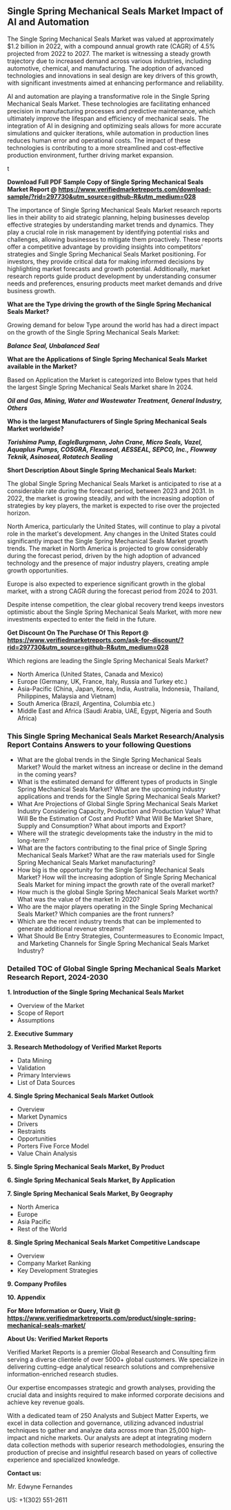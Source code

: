<h2>Single Spring Mechanical Seals Market Impact of AI and Automation</h2><p>The Single Spring Mechanical Seals Market was valued at approximately $1.2 billion in 2022, with a compound annual growth rate (CAGR) of 4.5% projected from 2022 to 2027. The market is witnessing a steady growth trajectory due to increased demand across various industries, including automotive, chemical, and manufacturing. The adoption of advanced technologies and innovations in seal design are key drivers of this growth, with significant investments aimed at enhancing performance and reliability.</p><p>AI and automation are playing a transformative role in the Single Spring Mechanical Seals Market. These technologies are facilitating enhanced precision in manufacturing processes and predictive maintenance, which ultimately improve the lifespan and efficiency of mechanical seals. The integration of AI in designing and optimizing seals allows for more accurate simulations and quicker iterations, while automation in production lines reduces human error and operational costs. The impact of these technologies is contributing to a more streamlined and cost-effective production environment, further driving market expansion.</p>t</p><p id="" class=""><strong>Download Full PDF Sample Copy of Single Spring Mechanical Seals Market Report @ <a href="https://www.verifiedmarketreports.com/download-sample/?rid=297730&utm_source=github-R&utm_medium=028" target="_blank">https://www.verifiedmarketreports.com/download-sample/?rid=297730&utm_source=github-R&utm_medium=028</a></strong></p><p>The importance of&nbsp;Single Spring Mechanical Seals Market research reports lies in their ability to aid strategic planning, helping businesses develop effective strategies by understanding market trends and dynamics. They play a crucial role in risk management by identifying potential risks and challenges, allowing businesses to mitigate them proactively. These reports offer a competitive advantage by providing insights into competitors' strategies and Single Spring Mechanical Seals Market positioning. For investors, they provide critical data for making informed decisions by highlighting market forecasts and growth potential. Additionally, market research reports guide product development by understanding consumer needs and preferences, ensuring products meet market demands and drive business growth.</p><p><strong>What are the&nbsp;Type driving the growth of the Single Spring Mechanical Seals Market?</strong></p><p id="" class="">Growing demand for below Type around the world has had a direct impact on the growth of the Single Spring Mechanical Seals Market:</p><em><strong>Balance Seal, Unbalanced Seal</strong></em></p><strong>What are the&nbsp;Applications&nbsp;of Single Spring Mechanical Seals Market available in the Market?</strong></p><p id="" class="">Based on Application the Market is categorized into Below types that held the largest Single Spring Mechanical Seals Market share In 2024.</p><em><strong>Oil and Gas, Mining, Water and Wastewater Treatment, General Industry, Others</strong></em></p><strong>Who is the largest Manufacturers of Single Spring Mechanical Seals Market worldwide?</strong></p><p><em><strong>Torishima Pump, EagleBurgmann, John Crane, Micro Seals, Vazel, Aquaplus Pumps, COSGRA, Flexaseal, AESSEAL, SEPCO, Inc., Flowway Teknik, Asinoseal, Rotatech Sealing</strong></em></p><p id="" class=""><strong>Short Description About Single Spring Mechanical Seals Market:</strong></p><p>The global Single Spring Mechanical Seals Market is anticipated to rise at a considerable rate during the forecast period, between 2023 and 2031. In 2022, the market is growing steadily, and with the increasing adoption of strategies by key players, the market is expected to rise over the projected horizon.</p><p>North America, particularly the United States, will continue to play a pivotal role in the market's development. Any changes in the United States could significantly impact the Single Spring Mechanical Seals Market growth trends. The market in North America is projected to grow considerably during the forecast period, driven by the high adoption of advanced technology and the presence of major industry players, creating ample growth opportunities.</p><p>Europe is also expected to experience significant growth in the global market, with a strong CAGR during the forecast period from 2024 to 2031.</p><p>Despite intense competition, the clear global recovery trend keeps investors optimistic about the Single Spring Mechanical Seals Market, with more new investments expected to enter the field in the future.</p><p id="" class=""><strong>Get Discount On The Purchase Of This Report @ <a href="https://www.verifiedmarketreports.com/ask-for-discount/?rid=297730&utm_source=github-R&utm_medium=028" target="_blank">https://www.verifiedmarketreports.com/ask-for-discount/?rid=297730&utm_source=github-R&utm_medium=028</a></strong></p>Which regions are leading the Single Spring Mechanical Seals Market?</p><ul><li>North America (United States, Canada and Mexico)</li><li>Europe (Germany, UK, France, Italy, Russia and Turkey etc.)</li><li>Asia-Pacific (China, Japan, Korea, India, Australia, Indonesia, Thailand, Philippines, Malaysia and Vietnam)</li><li>South America (Brazil, Argentina, Columbia etc.)</li><li>Middle East and Africa (Saudi Arabia, UAE, Egypt, Nigeria and South Africa)</li></ul><h3 id="" class="">This Single Spring Mechanical Seals Market Research/Analysis Report Contains Answers to your following Questions</h3><ul><li>What are the global trends in the Single Spring Mechanical Seals Market? Would the market witness an increase or decline in the demand in the coming years?</li><li>What is the estimated demand for different types of products in Single Spring Mechanical Seals Market? What are the upcoming industry applications and trends for the Single Spring Mechanical Seals Market?</li><li>What Are Projections of Global Single Spring Mechanical Seals Market Industry Considering Capacity, Production and Production Value? What Will Be the Estimation of Cost and Profit? What Will Be Market Share, Supply and Consumption? What about imports and Export?</li><li>Where will the strategic developments take the industry in the mid to long-term?</li><li>What are the factors contributing to the final price of Single Spring Mechanical Seals Market? What are the raw materials used for Single Spring Mechanical Seals Market manufacturing?</li><li>How big is the opportunity for the Single Spring Mechanical Seals Market? How will the increasing adoption of Single Spring Mechanical Seals Market for mining impact the growth rate of the overall market?</li><li>How much is the global Single Spring Mechanical Seals Market worth? What was the value of the market In 2020?</li><li>Who are the major players operating in the Single Spring Mechanical Seals Market? Which companies are the front runners?</li><li>Which are the recent industry trends that can be implemented to generate additional revenue streams?</li><li>What Should Be Entry Strategies, Countermeasures to Economic Impact, and Marketing Channels for Single Spring Mechanical Seals Market Industry?</li></ul><h3 id="" class="">Detailed TOC of Global Single Spring Mechanical Seals Market Research Report, 2024-2030</h3><p id="" class=""><strong>1. Introduction of the Single Spring Mechanical Seals Market</strong></p><ul><li>Overview of the Market</li><li>Scope of Report</li><li>Assumptions</li></ul><p id="" class=""><strong>2. Executive Summary</strong></p><p id="" class=""><strong>3. Research Methodology of Verified Market Reports</strong></p><ul><li>Data Mining</li><li>Validation</li><li>Primary Interviews</li><li>List of Data Sources</li></ul><p id="" class=""><strong>4. Single Spring Mechanical Seals Market Outlook</strong></p><ul><li>Overview</li><li>Market Dynamics</li><li>Drivers</li><li>Restraints</li><li>Opportunities</li><li>Porters Five Force Model</li><li>Value Chain Analysis</li></ul><p id="" class=""><strong>5. Single Spring Mechanical Seals Market, By Product</strong></p><p id="" class=""><strong>6. Single Spring Mechanical Seals Market, By Application</strong></p><p id="" class=""><strong>7. Single Spring Mechanical Seals Market, By Geography</strong></p><ul><li>North America</li><li>Europe</li><li>Asia Pacific</li><li>Rest of the World</li></ul><p id="" class=""><strong>8. Single Spring Mechanical Seals Market Competitive Landscape</strong></p><ul><li>Overview</li><li>Company Market Ranking</li><li>Key Development Strategies</li></ul><p id="" class=""><strong>9. Company Profiles</strong></p><p id="" class=""><strong>10. Appendix</strong></p><p id="" class=""><strong>For More Information or Query, Visit @ <a href="https://www.verifiedmarketreports.com/product/single-spring-mechanical-seals-market/" target="_blank">https://www.verifiedmarketreports.com/product/single-spring-mechanical-seals-market/</a></strong></p><p id="" class=""><strong>About Us: Verified Market Reports</strong></p><p id="" class="">Verified Market Reports is a premier Global Research and Consulting firm serving a diverse clientele of over 5000+ global customers. We specialize in delivering cutting-edge analytical research solutions and comprehensive information-enriched research studies.</p><p id="" class="">Our expertise encompasses strategic and growth analyses, providing the crucial data and insights required to make informed corporate decisions and achieve key revenue goals.</p><p id="" class="">With a dedicated team of 250 Analysts and Subject Matter Experts, we excel in data collection and governance, utilizing advanced industrial techniques to gather and analyze data across more than 25,000 high-impact and niche markets. Our analysts are adept at integrating modern data collection methods with superior research methodologies, ensuring the production of precise and insightful research based on years of collective experience and specialized knowledge.</p><p id="" class=""><strong>Contact us:</strong></p><p id="" class="">Mr. Edwyne Fernandes</p><p id="" class="">US: +1(302) 551-2611</p>
